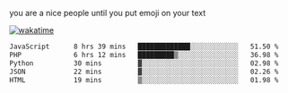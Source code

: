 you are a nice people until you put emoji on your text

[![wakatime](https://wakatime.com/badge/user/87646243-158a-4241-a3cb-668e1fa2dbb8.svg)](https://wakatime.com/@87646243-158a-4241-a3cb-668e1fa2dbb8)
<!--START_SECTION:waka-->

```txt
JavaScript      8 hrs 39 mins   █████████████░░░░░░░░░░░░   51.50 %
PHP             6 hrs 12 mins   █████████▒░░░░░░░░░░░░░░░   36.98 %
Python          30 mins         ▓░░░░░░░░░░░░░░░░░░░░░░░░   02.98 %
JSON            22 mins         ▓░░░░░░░░░░░░░░░░░░░░░░░░   02.26 %
HTML            19 mins         ▒░░░░░░░░░░░░░░░░░░░░░░░░   01.98 %
```

<!--END_SECTION:waka-->
